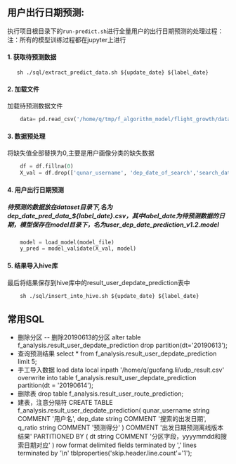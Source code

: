 ## **用户出行日期预测**:

执行项目根目录下的`run-predict.sh`进行全量用户的出行日期预测的处理过程：<br/>
注：所有的模型训练过程都在jupyter上进行

#### **1. 获取待预测数据**

```shell
   sh ./sql/extract_predict_data.sh ${update_date} ${label_date}
```   

#### **2. 加载文件**

加载待预测数据文件<br>

```python
    data= pd.read_csv('/home/q/tmp/f_algorithm_model/flight_growth/dataset/dep_date_pred_data_${label_date}.csv',sep='\t')
```

#### **3. 数据预处理**

将缺失值全部替换为0,主要是用户画像分类的缺失数据<br/>

```python
    df = df.fillna(0)
	X_val = df.drop(['qunar_username', 'dep_date_of_search','search_date','dt'], axis=1)
```


#### **4. 用户出行日期预测**

##### 待预测的数据放在dataset目录下,名为dep_date_pred_data_${label_date}.csv，其中label_date为待预测数据的日期，模型保存在model目录下，名为user_dep_date_prediction_v1.2.model<br>


```python
    model = load_model(model_file)
	y_pred = model_validate(X_val, model)
```

#### **5. 结果导入hive库**

   最后将结果保存到hive库中的result_user_depdate_prediction表中<br/>

```shell
    sh ./sql/insert_into_hive.sh ${update_date} ${label_date}
```

## 常用SQL
* 删除分区 
-- 删除20190613的分区
alter table f_analysis.result_user_depdate_prediction drop partition(dt='20190613');
* 查询预测结果
select *  from f_analysis.result_user_depdate_prediction limit 5;
* 手工导入数据
load data local inpath
     '/home/q/guofang.li/udp_result.csv'
     overwrite into table f_analysis.result_user_depdate_prediction
     partition(dt = '20190614');
* 删除表
drop table f_analysis.result_user_route_prediction;
* 建表，注意分隔符
CREATE TABLE f_analysis.result_user_depdate_prediction(
  qunar_username string COMMENT '用户名', 
  dep_date string COMMENT '搜索的出发日期',  
  q_ratio string COMMENT '预测得分' 
)
COMMENT '出发日期预测离线版本结果'
PARTITIONED BY ( 
  dt string COMMENT '分区字段，yyyymmdd和搜索日期对应'
)
row format delimited fields terminated by ','
lines terminated by '\n'
tblproperties('skip.header.line.count'='1');
